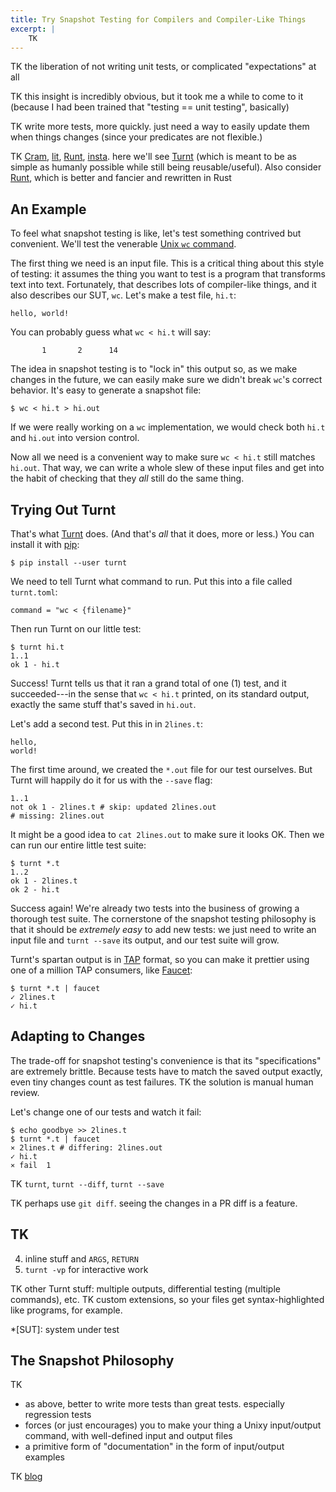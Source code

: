 ```yaml
---
title: Try Snapshot Testing for Compilers and Compiler-Like Things
excerpt: |
    TK
---
```


TK the liberation of not writing unit tests, or complicated "expectations" at all

TK this insight is incredibly obvious, but it took me a while to come to it (because I had been trained that "testing == unit testing", basically)

TK write more tests, more quickly. just need a way to easily update them when things changes (since your predicates are not flexible.)

TK [Cram][], [lit][], [Runt][], [insta][]. here we'll see [Turnt][] (which is meant to be as simple as humanly possible while still being reusable/useful). Also consider [Runt][], which is better and fancier and rewritten in Rust

[lit]: https://llvm.org/docs/CommandGuide/lit.html
[cram]: https://bitheap.org/cram/
[runt]: https://github.com/rachitnigam/runt
[turnt]: https://github.com/cucapra/turnt
[insta]: https://insta.rs

## An Example

To feel what snapshot testing is like, let's test something contrived but convenient.
We'll test the venerable [Unix `wc` command][wc].

The first thing we need is an input file.
This is a critical thing about this style of testing: it assumes the thing you want to test is a program that transforms text into text.
Fortunately, that describes lots of compiler-like things, and it also describes our SUT, `wc`.
Let's make a test file, `hi.t`:

    hello, world!

You can probably guess what `wc < hi.t` will say:

           1       2      14

The idea in snapshot testing is to "lock in" this output so, as we make changes in the future, we can easily make sure we didn't break `wc`'s correct behavior.
It's easy to generate a snapshot file:

    $ wc < hi.t > hi.out

If we were really working on a `wc` implementation, we would check both `hi.t` and `hi.out` into version control.

Now all we need is a convenient way to make sure `wc < hi.t` still matches `hi.out`.
That way, we can write a whole slew of these input files and get into the habit of checking that they *all* still do the same thing.

## Trying Out Turnt

That's what [Turnt][] does.
(And that's *all* that it does, more or less.)
You can install it with [pip][]:

    $ pip install --user turnt

We need to tell Turnt what command to run.
Put this into a file called `turnt.toml`:

    command = "wc < {filename}"

Then run Turnt on our little test:

    $ turnt hi.t
    1..1
    ok 1 - hi.t

Success!
Turnt tells us that it ran a grand total of one (1) test, and it succeeded---in the sense that `wc < hi.t` printed, on its standard output, exactly the same stuff that's saved in `hi.out`.

Let's add a second test.
Put this in in `2lines.t`:

    hello,
    world!

The first time around, we created the `*.out` file for our test ourselves.
But Turnt will happily do it for us with the `--save` flag:

    1..1
    not ok 1 - 2lines.t # skip: updated 2lines.out
    # missing: 2lines.out

It might be a good idea to `cat 2lines.out` to make sure it looks OK.
Then we can run our entire little test suite:

    $ turnt *.t
    1..2
    ok 1 - 2lines.t
    ok 2 - hi.t

Success again!
We're already two tests into the business of growing a thorough test suite.
The cornerstone of the snapshot testing philosophy is that it should be *extremely easy* to add new tests:
we just need to write an input file and `turnt --save` its output, and our test suite will grow.

Turnt's spartan output is in [TAP][] format, so you can make it prettier using one of a million TAP consumers, like [Faucet][]:

<pre><code>$ turnt *.t | faucet
<span class="ansi-green">✓ 2lines.t
✓ hi.t</span></code></pre>

[tap]: https://testanything.org
[faucet]: https://github.com/substack/faucet

## Adapting to Changes

The trade-off for snapshot testing's convenience is that its "specifications" are extremely brittle.
Because tests have to match the saved output exactly, even tiny changes count as test failures.
TK the solution is manual human review.

Let's change one of our tests and watch it fail:

<pre><code>$ echo goodbye >> 2lines.t
$ turnt *.t | faucet
<span class="ansi-red">⨯ 2lines.t # differing: 2lines.out</span>
<span class="ansi-green">✓ hi.t</span>
<span class="ansi-red">⨯ fail  1</span></code></pre>

TK
`turnt`, `turnt --diff`, `turnt --save`

TK perhaps use `git diff`. seeing the changes in a PR diff is a feature.

## TK

4. inline stuff and `ARGS`, `RETURN`
5. `turnt -vp` for interactive work

TK other Turnt stuff: multiple outputs, differential testing (multiple commands), etc.
TK custom extensions, so your files get syntax-highlighted like programs, for example.

[pip]: https://pip.pypa.io/en/stable/
[wc]: https://pubs.opengroup.org/onlinepubs/9699919799/utilities/wc.html

*[SUT]: system under test

## The Snapshot Philosophy

TK

- as above, better to write more tests than great tests. especially regression tests
- forces (or just encourages) you to make your thing a Unixy input/output command, with well-defined input and output files
- a primitive form of "documentation" in the form of input/output examples

TK [blog](https://borretti.me/article/lessons-writing-compiler#tests)
